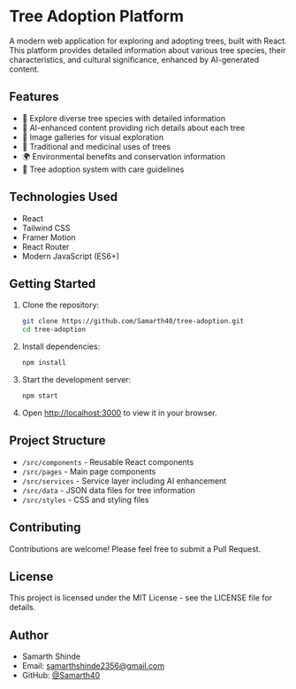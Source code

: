 # Tree Adoption Platform

A modern web application for exploring and adopting trees, built with React. This platform provides detailed information about various tree species, their characteristics, and cultural significance, enhanced by AI-generated content.

## Features

- 🌳 Explore diverse tree species with detailed information
- 🤖 AI-enhanced content providing rich details about each tree
- 📸 Image galleries for visual exploration
- 🌿 Traditional and medicinal uses of trees
- 🌍 Environmental benefits and conservation information
- 💚 Tree adoption system with care guidelines

## Technologies Used

- React
- Tailwind CSS
- Framer Motion
- React Router
- Modern JavaScript (ES6+)

## Getting Started

1. Clone the repository:
   ```bash
   git clone https://github.com/Samarth40/tree-adoption.git
   cd tree-adoption
   ```

2. Install dependencies:
   ```bash
   npm install
   ```

3. Start the development server:
   ```bash
   npm start
   ```

4. Open [http://localhost:3000](http://localhost:3000) to view it in your browser.

## Project Structure

- `/src/components` - Reusable React components
- `/src/pages` - Main page components
- `/src/services` - Service layer including AI enhancement
- `/src/data` - JSON data files for tree information
- `/src/styles` - CSS and styling files

## Contributing

Contributions are welcome! Please feel free to submit a Pull Request.

## License

This project is licensed under the MIT License - see the LICENSE file for details.

## Author

- Samarth Shinde
- Email: samarthshinde2356@gmail.com
- GitHub: [@Samarth40](https://github.com/Samarth40)
